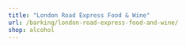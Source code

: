 ```yaml
---
title: "London Road Express Food & Wine"
url: /barking/london-road-express-food-and-wine/
shop: alcohol
---
```

